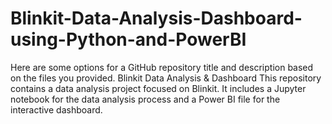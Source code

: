 # Blinkit-Data-Analysis-Dashboard-using-Python-and-PowerBI
Here are some options for a GitHub repository title and description based on the files you provided.  Blinkit Data Analysis &amp; Dashboard This repository contains a data analysis project focused on Blinkit. It includes a Jupyter notebook for the data analysis process and a Power BI file for the interactive dashboard.
